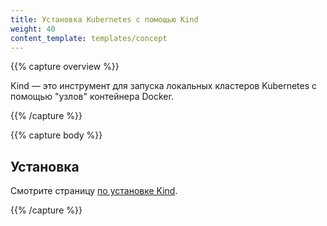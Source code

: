 ```yaml
---
title: Установка Kubernetes с помощью Kind
weight: 40
content_template: templates/concept
---
```


{{% capture overview %}}

Kind — это инструмент для запуска локальных кластеров Kubernetes с помощью "узлов" контейнера Docker.

{{% /capture %}}

{{% capture body %}}

## Установка

Смотрите страницу [по установке Kind](https://kind.sigs.k8s.io/docs/user/quick-start/).

{{% /capture %}}
